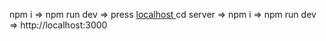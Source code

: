 npm i => npm run dev => press [localhost ](http://localhost:5173/)
cd server => npm i => npm run dev => http://localhost:3000
